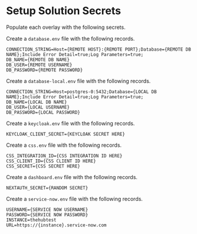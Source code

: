 # Setup Solution Secrets

Populate each overlay with the following secrets.

Create a `database.env` file with the following records.

```env
CONNECTION_STRING=Host={REMOTE HOST}:{REMOTE PORT};Database={REMOTE DB NAME};Include Error Detail=true;Log Parameters=true;
DB_NAME={REMOTE DB NAME}
DB_USER={REMOTE USERNAME}
DB_PASSWORD={REMOTE PASSWORD}
```

Create a `database-local.env` file with the following records.

```env
CONNECTION_STRING=Host=postgres-0:5432;Database={LOCAL DB NAME};Include Error Detail=true;Log Parameters=true;
DB_NAME={LOCAL DB NAME}
DB_USER={LOCAL USERNAME}
DB_PASSWORD={LOCAL PASSWORD}
```

Create a `keycloak.env` file with the following records.

```env
KEYCLOAK_CLIENT_SECRET={KEYCLOAK SECRET HERE}
```

Create a `css.env` file with the following records.

```env
CSS_INTEGRATION_ID={CSS INTEGRATION ID HERE}
CSS_CLIENT_ID={CSS CLIENT ID HERE}
CSS_SECRET={CSS SECRET HERE}
```

Create a `dashboard.env` file with the following records.

```env
NEXTAUTH_SECRET={RANDOM SECRET}
```

Create a `service-now.env` file with the following records.

```env
USERNAME={SERVICE NOW USERNAME}
PASSWORD={SERVICE NOW PASSWORD}
INSTANCE=thehubtest
URL=https://{instance}.service-now.com
```
